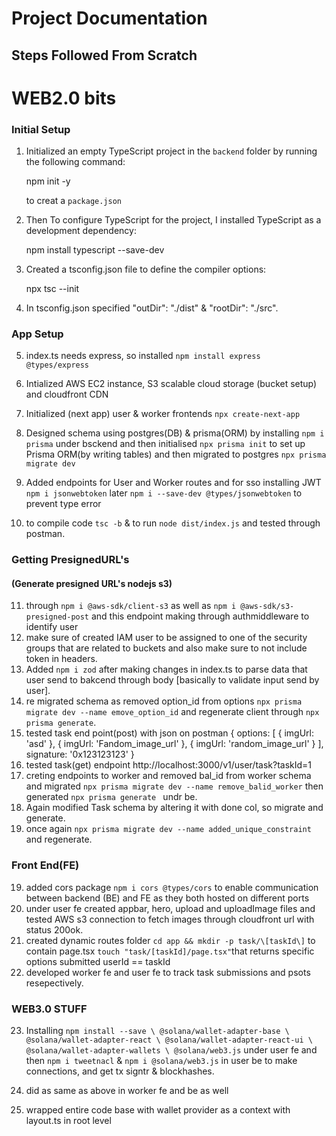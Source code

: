 # Project Documentation

## Steps Followed From Scratch

# WEB2.0 bits

### Initial Setup

1. Initialized an empty TypeScript project in the `backend` folder by running the following command:

    npm init -y

    to creat a `package.json`

2. Then To configure TypeScript for the project, I installed TypeScript as a development dependency:
    
    npm install typescript --save-dev

3. Created a tsconfig.json file to define the compiler options:

    npx tsc --init

4. In tsconfig.json specified "outDir": "./dist" & "rootDir": "./src".

### App Setup

5. index.ts needs express, so installed `npm install express @types/express`
  
6. Intialized AWS EC2 instance, S3 scalable cloud storage (bucket setup) and cloudfront CDN 

7. Initialized (next app) user & worker frontends `прх create-next-app`

8. Designed schema using postgres(DB) & prisma(ORM) by installing `npm i prisma` under bsckend and then initialised `npx prisma init` to set up Prisma ORM(by writing tables) and then migrated to postgres `npx prisma migrate dev`
9. Added endpoints for User and Worker routes and for sso installing JWT `npm i jsonwebtoken` later `npm i --save-dev @types/jsonwebtoken` to prevent type error
10. to compile code `tsc -b` & to run `node dist/index.js` and tested through postman.

### Getting PresignedURL's 

#### (Generate presigned URL's nodejs s3)

11. through `npm i @aws-sdk/client-s3` as well as `npm i @aws-sdk/s3-presigned-post` and this endpoint making through authmiddleware to identify user
12. make sure of created IAM user to be assigned to one of the security groups that are related to buckets and also make sure to not include token in headers.
13. Added `npm i zod` after making changes in index.ts to parse data that user send to bakcend through body [basically to validate input send by user].
13. re migrated schema as removed option_id from options `npx prisma migrate dev --name emove_option_id` and regenerate client through `npx prisma generate`.
14. tested task end point(post) with json on postman
    {
        options: [
            { imgUrl: 'asd' },
            { imgUrl: 'Fandom_image_url' },
            { imgUrl: 'random_image_url' }
        ],
        signature: '0x123123123'
    }
15. tested task(get) endpoint http://localhost:3000/v1/user/task?taskId=1
16. creting endpoints to worker and removed bal_id from worker schema and migrated `npx prisma migrate dev --name remove_balid_worker` then generated `npx prisma generate ` undr be.
17. Again modified Task schema by altering it with done col, so migrate and generate.
18. once again `npx prisma migrate dev --name added_unique_constraint` and regenerate.

### Front End(FE)

19. added cors package `npm i cors @types/cors` to enable communication between backend (BE) and FE as they both hosted on different ports
20. under user fe created appbar, hero, upload and uploadImage files and tested AWS s3 connection to fetch images through cloudfront url with status 200ok.
21. created dynamic routes folder `cd app && mkdir -p task/\[taskId\]` to contain page.tsx `touch "task/[taskId]/page.tsx"`that returns specific options submitted userId == taskId
22. developed worker fe and user fe to track task submissions and psots resepectively.


### WEB3.0 STUFF

23. Installing `npm install --save \
    @solana/wallet-adapter-base \
    @solana/wallet-adapter-react \
    @solana/wallet-adapter-react-ui \
    @solana/wallet-adapter-wallets \
    @solana/web3.js`
    under user fe and then `npm i tweetnacl` & `npm i @solana/web3.js` in user be to make connections, and get tx signtr & blockhashes.

24. did as same as above in worker fe and be as well
25. wrapped entire code base with wallet provider as a context with layout.ts in root level
